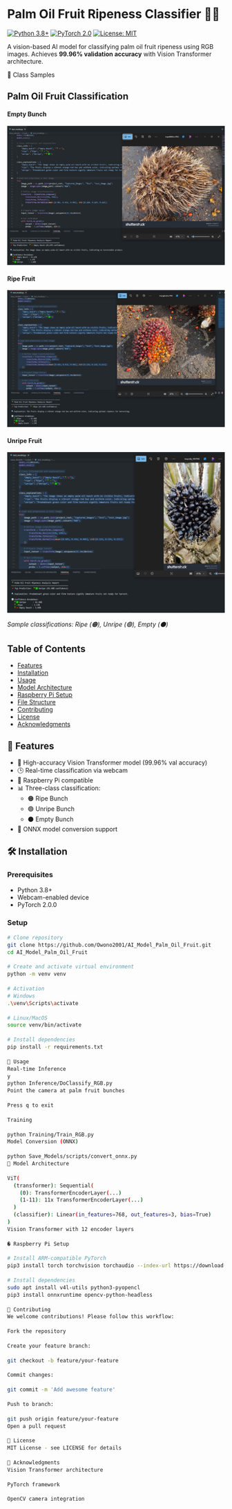 # Palm Oil Fruit Ripeness Classifier 🌴📸

[![Python 3.8+](https://img.shields.io/badge/python-3.8%2B-blue.svg)](https://www.python.org/downloads/)
[![PyTorch 2.0](https://img.shields.io/badge/PyTorch-2.0.0-red.svg)](https://pytorch.org/)
[![License: MIT](https://img.shields.io/badge/License-MIT-yellow.svg)](https://opensource.org/licenses/MIT)

A vision-based AI model for classifying palm oil fruit ripeness using RGB images. Achieves **99.96% validation accuracy** with Vision Transformer architecture.

🍇 Class Samples
## Palm Oil Fruit Classification
#### Empty Bunch
![Empty Bunch](./Images/empty_bunch.jpg)

#### Ripe Fruit
![Ripe](./Images/ripes.jpg)

#### Unripe Fruit
![Unripe](./Images/unripe.jpg)

*Sample classifications: Ripe (🟠), Unripe (🟢), Empty (⚫)*

## Table of Contents
- [Features](#-features)
- [Installation](#-installation)
- [Usage](#-usage)
- [Model Architecture](#-model-architecture)
- [Raspberry Pi Setup](#-raspberry-pi-setup)
- [File Structure](#-file-structure)
- [Contributing](#-contributing)
- [License](#-license)
- [Acknowledgments](#-acknowledgments)

## 🌟 Features
- 🧠 High-accuracy Vision Transformer model (99.96% val accuracy)
- 🕒 Real-time classification via webcam
- 📱 Raspberry Pi compatible
- 📊 Three-class classification:
  - 🟠 Ripe Bunch
  - 🟢 Unripe Bunch
  - ⚫ Empty Bunch
- 🔄 ONNX model conversion support

## 🛠️ Installation

### Prerequisites
- Python 3.8+
- Webcam-enabled device
- PyTorch 2.0.0

### Setup
```bash
# Clone repository
git clone https://github.com/Owono2001/AI_Model_Palm_Oil_Fruit.git
cd AI_Model_Palm_Oil_Fruit

# Create and activate virtual environment
python -m venv venv

# Activation
# Windows
.\venv\Scripts\activate

# Linux/MacOS
source venv/bin/activate

# Install dependencies
pip install -r requirements.txt

🚀 Usage
Real-time Inference
y
python Inference/DoClassify_RGB.py
Point the camera at palm fruit bunches

Press q to exit

Training

python Training/Train_RGB.py
Model Conversion (ONNX)

python Save_Models/scripts/convert_onnx.py
📐 Model Architecture

ViT(
  (transformer): Sequential(
    (0): TransformerEncoderLayer(...)
    (1-11): 11x TransformerEncoderLayer(...)
  )
  (classifier): Linear(in_features=768, out_features=3, bias=True)
)
Vision Transformer with 12 encoder layers

� Raspberry Pi Setup

# Install ARM-compatible PyTorch
pip3 install torch torchvision torchaudio --index-url https://download.pytorch.org/whl/cpu

# Install dependencies
sudo apt install v4l-utils python3-pyopencl
pip3 install onnxruntime opencv-python-headless

🤝 Contributing
We welcome contributions! Please follow this workflow:

Fork the repository

Create your feature branch:

git checkout -b feature/your-feature

Commit changes:

git commit -m 'Add awesome feature'

Push to branch:

git push origin feature/your-feature
Open a pull request

📜 License
MIT License - see LICENSE for details

🙏 Acknowledgments
Vision Transformer architecture

PyTorch framework

OpenCV camera integration

